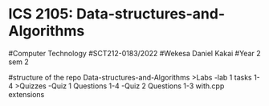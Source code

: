 # ICS 2105: Data-structures-and-Algorithms
#Computer Technology
#SCT212-0183/2022 
#Wekesa Daniel Kakai
#Year 2 sem 2

#structure of the repo
    Data-structures-and-Algorithms
          >Labs
            -lab 1
            tasks 1-4
          >Quizzes
              -Quiz 1
                 Questions 1-4
              -Quiz 2
                 Questions 1-3 with.cpp extensions
